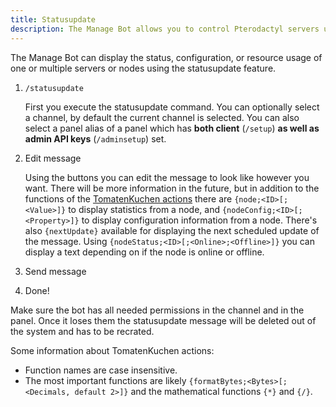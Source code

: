 ```yaml
---
title: Statusupdate
description: The Manage Bot allows you to control Pterodactyl servers using Discord. This page explains how to set up automatic node and server stats.
---
```


The Manage Bot can display the status, configuration, or resource usage of one or multiple servers or nodes using the statusupdate feature.

1. `/statusupdate`

	First you execute the statusupdate command. You can optionally select a channel, by default the current channel is selected. You can also select a panel alias of a
	panel which has **both client** (`/setup`) **as well as admin API keys** (`/adminsetup`) set.

2. Edit message

	Using the buttons you can edit the message to look like however you want. There will be more information in the future, but in addition to the functions of the [TomatenKuchen actions](/category/action-functions) there are `{node;<ID>[;<Value>]}` to display statistics from a node, and `{nodeConfig;<ID>[;<Property>]}` to display configuration information from a node.
	There's also `{nextUpdate}` available for displaying the next scheduled update of the message. Using `{nodeStatus;<ID>[;<Online>;<Offline>]}` you can display a text depending on if the node is online or offline.

3. Send message
4. Done!

Make sure the bot has all needed permissions in the channel and in the panel. Once it loses them the statusupdate message will be deleted out of the system and has to be recrated.

Some information about TomatenKuchen actions:
- Function names are case insensitive.
- The most important functions are likely `{formatBytes;<Bytes>[;<Decimals, default 2>]}` and the mathematical functions `{*}` and `{/}`.
